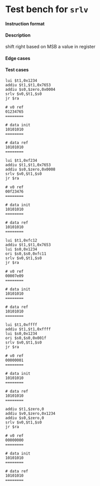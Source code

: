 # Test bench for `srlv`

#### Instruction format



#### Description

shift right based on MSB a value in register 

#### Edge cases



#### Test cases

```assembly
lui $t1,0x1234
addiu $t1,$t1,0x7653
addiu $s0,$zero,0x0004
srlv $v0,$t1,$s0
jr $ra

# v0 ref
01234765
========

# data init
10101010
========

# data ref
10101010
========
```

```assembly
lui $t1,0xf234
addiu $t1,$t1,0x7653
addiu $s0,$zero,0x0008
srlv $v0,$t1,$s0
jr $ra

# v0 ref
00f23476
========

# data init
10101010
========

# data ref
10101010
========
```

```assembly
lui $t1,0xfc12
addiu $t1,$t1,0x7653
lui $s0,0x1234
ori $s0,$s0,0xfc11
srlv $v0,$t1,$s0
jr $ra

# v0 ref
00007e09
========

# data init
10101010
========

# data ref
10101010
========
```

```assembly
lui $t1,0xffff
addiu $t1,$t1,0xffff
lui $s0,0x1234
ori $s0,$s0,0x001f
srlv $v0,$t1,$s0
jr $ra

# v0 ref
00000001
========

# data init
10101010
========

# data ref
10101010
========
```

```assembly
addiu $t1,$zero,0
addiu $v0,$zero,0x1234
addiu $s0,$zero,0
srlv $v0,$t1,$s0
jr $ra

# v0 ref
00000000
========

# data init
10101010
========

# data ref
10101010
========
```

